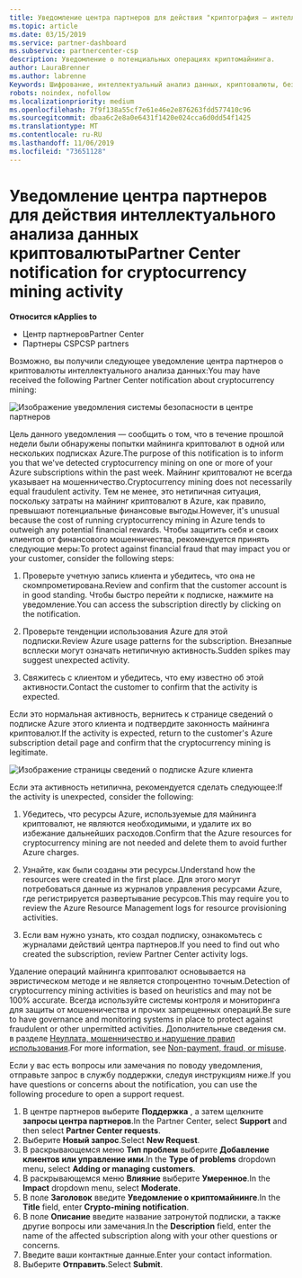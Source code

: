 ```yaml
---
title: Уведомление центра партнеров для действия "криптография — интеллектуальный анализ" | Центр партнеров
ms.topic: article
ms.date: 03/15/2019
ms.service: partner-dashboard
ms.subservice: partnercenter-csp
description: Уведомление о потенциальных операциях криптомайнинга.
author: LauraBrenner
ms.author: labrenne
Keywords: Шифрование, интеллектуальный анализ данных, криптовалюты, безопасность
robots: noindex, nofollow
ms.localizationpriority: medium
ms.openlocfilehash: 7f9f138a55cf7e61e46e2e876263fdd577410c96
ms.sourcegitcommit: dbaa6c2e8a0e6431f1420e024cca6d0dd54f1425
ms.translationtype: MT
ms.contentlocale: ru-RU
ms.lasthandoff: 11/06/2019
ms.locfileid: "73651128"
---
```

# <a name="partner-center-notification-for-cryptocurrency-mining-activity"></a><span data-ttu-id="faac4-104">Уведомление центра партнеров для действия интеллектуального анализа данных криптовалюты</span><span class="sxs-lookup"><span data-stu-id="faac4-104">Partner Center notification for cryptocurrency mining activity</span></span>

<span data-ttu-id="faac4-105">**Относится к**</span><span class="sxs-lookup"><span data-stu-id="faac4-105">**Applies to**</span></span>

-  <span data-ttu-id="faac4-106">Центр партнеров</span><span class="sxs-lookup"><span data-stu-id="faac4-106">Partner Center</span></span>
-  <span data-ttu-id="faac4-107">Партнеры CSP</span><span class="sxs-lookup"><span data-stu-id="faac4-107">CSP partners</span></span>

<span data-ttu-id="faac4-108">Возможно, вы получили следующее уведомление центра партнеров о криптовалюты интеллектуального анализа данных:</span><span class="sxs-lookup"><span data-stu-id="faac4-108">You may have received the following Partner Center notification about cryptocurrency mining:</span></span>
 
![Изображение уведомления системы безопасности в центре партнеров](images/crypto1.png)

<span data-ttu-id="faac4-110">Цель данного уведомления — сообщить о том, что в течение прошлой недели были обнаружены попытки майнинга криптовалют в одной или нескольких подписках Azure.</span><span class="sxs-lookup"><span data-stu-id="faac4-110">The purpose of this notification is to inform you that we've detected cryptocurrency mining on one or more of your Azure subscriptions within the past week.</span></span> <span data-ttu-id="faac4-111">Майнинг криптовалют не всегда указывает на мошенничество.</span><span class="sxs-lookup"><span data-stu-id="faac4-111">Cryptocurrency mining does not necessarily equal fraudulent activity.</span></span> <span data-ttu-id="faac4-112">Тем не менее, это нетипичная ситуация, поскольку затраты на майнинг криптовалют в Azure, как правило, превышают потенциальные финансовые выгоды.</span><span class="sxs-lookup"><span data-stu-id="faac4-112">However, it's unusual because the cost of running cryptocurrency mining in Azure tends to outweigh any potential financial rewards.</span></span> <span data-ttu-id="faac4-113">Чтобы защитить себя и своих клиентов от финансового мошенничества, рекомендуется принять следующие меры:</span><span class="sxs-lookup"><span data-stu-id="faac4-113">To protect against financial fraud that may impact you or your customer, consider the following steps:</span></span>

1.  <span data-ttu-id="faac4-114">Проверьте учетную запись клиента и убедитесь, что она не скомпрометирована.</span><span class="sxs-lookup"><span data-stu-id="faac4-114">Review and confirm that the customer account is in good standing.</span></span> <span data-ttu-id="faac4-115">Чтобы быстро перейти к подписке, нажмите на уведомление.</span><span class="sxs-lookup"><span data-stu-id="faac4-115">You can access the subscription directly by clicking on the notification.</span></span>

2.  <span data-ttu-id="faac4-116">Проверьте тенденции использования Azure для этой подписки.</span><span class="sxs-lookup"><span data-stu-id="faac4-116">Review Azure usage patterns for the subscription.</span></span> <span data-ttu-id="faac4-117">Внезапные всплески могут означать нетипичную активность.</span><span class="sxs-lookup"><span data-stu-id="faac4-117">Sudden spikes may suggest unexpected activity.</span></span>

3.  <span data-ttu-id="faac4-118">Свяжитесь с клиентом и убедитесь, что ему известно об этой активности.</span><span class="sxs-lookup"><span data-stu-id="faac4-118">Contact the customer to confirm that the activity is expected.</span></span>

<span data-ttu-id="faac4-119">Если это нормальная активность, вернитесь к странице сведений о подписке Azure этого клиента и подтвердите законность майнинга криптовалют.</span><span class="sxs-lookup"><span data-stu-id="faac4-119">If the activity is expected, return to the customer's Azure subscription detail page and confirm that the cryptocurrency mining is legitimate.</span></span> 


![Изображение страницы сведений о подписке Azure клиента](images/crypto2.png)

<span data-ttu-id="faac4-121">Если эта активность нетипична, рекомендуется сделать следующее:</span><span class="sxs-lookup"><span data-stu-id="faac4-121">If the activity is unexpected, consider the following:</span></span>

1.  <span data-ttu-id="faac4-122">Убедитесь, что ресурсы Azure, используемые для майнинга криптовалют, не являются необходимыми, и удалите их во избежание дальнейших расходов.</span><span class="sxs-lookup"><span data-stu-id="faac4-122">Confirm that the Azure resources for cryptocurrency mining are not needed and delete them to avoid further Azure charges.</span></span>

2.  <span data-ttu-id="faac4-123">Узнайте, как были созданы эти ресурсы.</span><span class="sxs-lookup"><span data-stu-id="faac4-123">Understand how the resources were created in the first place.</span></span> <span data-ttu-id="faac4-124">Для этого могут потребоваться данные из журналов управления ресурсами Azure, где регистрируется развертывание ресурсов.</span><span class="sxs-lookup"><span data-stu-id="faac4-124">This may require you to review the Azure Resource Management logs for resource provisioning activities.</span></span>

3.  <span data-ttu-id="faac4-125">Если вам нужно узнать, кто создал подписку, ознакомьтесь с журналами действий центра партнеров.</span><span class="sxs-lookup"><span data-stu-id="faac4-125">If you need to find out who created the subscription, review Partner Center activity logs.</span></span>

<span data-ttu-id="faac4-126">Удаление операций майнинга криптовалют основывается на эвристическом методе и не является стопроцентно точным.</span><span class="sxs-lookup"><span data-stu-id="faac4-126">Detection of cryptocurrency mining activities is based on heuristics and may not be 100% accurate.</span></span> <span data-ttu-id="faac4-127">Всегда используйте системы контроля и мониторинга для защиты от мошенничества и прочих запрещенных операций.</span><span class="sxs-lookup"><span data-stu-id="faac4-127">Be sure to have governance and monitoring systems in place to protect against fraudulent or other unpermitted activities.</span></span> <span data-ttu-id="faac4-128">Дополнительные сведения см. в разделе [Неуплата, мошенничество и нарушение правил использования](https://docs.microsoft.com/partner-center/non-payment--fraud--or-misuse).</span><span class="sxs-lookup"><span data-stu-id="faac4-128">For more information, see [Non-payment, fraud, or misuse](https://docs.microsoft.com/partner-center/non-payment--fraud--or-misuse).</span></span>

<span data-ttu-id="faac4-129">Если у вас есть вопросы или замечания по поводу уведомления, отправьте запрос в службу поддержки, следуя инструкциям ниже.</span><span class="sxs-lookup"><span data-stu-id="faac4-129">If you have questions or concerns about the notification, you can use the following procedure to open a support request.</span></span>

1.  <span data-ttu-id="faac4-130">В центре партнеров выберите **Поддержка** , а затем щелкните **запросы центра партнеров**.</span><span class="sxs-lookup"><span data-stu-id="faac4-130">In the Partner Center, select **Support** and then select **Partner Center requests**.</span></span>
3.  <span data-ttu-id="faac4-131">Выберите **Новый запрос**.</span><span class="sxs-lookup"><span data-stu-id="faac4-131">Select **New Request**.</span></span> 
4.  <span data-ttu-id="faac4-132">В раскрывающемся меню **Тип проблем** выберите **Добавление клиентов или управление ими**.</span><span class="sxs-lookup"><span data-stu-id="faac4-132">In the **Type of problems** dropdown menu, select **Adding or managing customers**.</span></span>
5.  <span data-ttu-id="faac4-133">В раскрывающемся меню **Влияние** выберите **Умеренное**.</span><span class="sxs-lookup"><span data-stu-id="faac4-133">In the **Impact** dropdown menu, select **Moderate**.</span></span>
6.  <span data-ttu-id="faac4-134">В поле **Заголовок** введите **Уведомление о криптомайнинге**.</span><span class="sxs-lookup"><span data-stu-id="faac4-134">In the **Title** field, enter **Crypto-mining notification**.</span></span>
7.  <span data-ttu-id="faac4-135">В поле **Описание** введите название затронутой подписки, а также другие вопросы или замечания.</span><span class="sxs-lookup"><span data-stu-id="faac4-135">In the **Description** field, enter the name of the affected subscription along with your other questions or concerns.</span></span> 
8.  <span data-ttu-id="faac4-136">Введите ваши контактные данные.</span><span class="sxs-lookup"><span data-stu-id="faac4-136">Enter your contact information.</span></span>
9.  <span data-ttu-id="faac4-137">Выберите **Отправить**.</span><span class="sxs-lookup"><span data-stu-id="faac4-137">Select **Submit**.</span></span>



